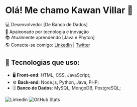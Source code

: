 # Olá! Me chamo Kawan Villar 👋

💻 Desenvolvedor [De Banco de Dados]  
🚀 Apaixonado por tecnologia e inovação  
📚 Atualmente aprendendo [Java e Phyton]  
🌎 Conecte-se comigo: [LinkedIn](https://linkedin.com/in/seu-perfil) | [Twitter](https://twitter.com/seu_perfil)

## 🚀 Tecnologias que uso:
- 🖥️ **Front-end**: HTML, CSS, JavaScript; 
- ⚙️ **Back-end**: Node.js, Python, Java, PHP;
- 🗄️ **Banco de Dados**: MySQL, MongoDB, PostgreSQL;


![Linkedin](https://www.linkedin.com/in/kawan-villar-6306b7285/)
![GitHub Stats](https://github-readme-stats.vercel.app/api?username=SEU_USERNAME&theme=transparent&bg_color=000&border_color=30A3DC&show_icons=true&icon_color=30A3DC&title_color=E94D5F&text_color=FFF&hide_title=true)
